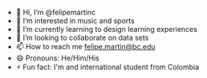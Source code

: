 - 👋 Hi, I’m @felipemartinc
- 👀 I’m interested in music and sports
- 🌱 I’m currently learning to design learning experiences
- 💞️ I’m looking to collaborate on data sets
- 📫 How to reach me felipe.martin@bc.edu
- 😄 Pronouns: He/Him/His
- ⚡ Fun fact: I'm and international student from Colombia

<!---
felipemartinc/felipemartinc is a ✨ special ✨ repository because its `README.md` (this file) appears on your GitHub profile.
You can click the Preview link to take a look at your changes.
--->
